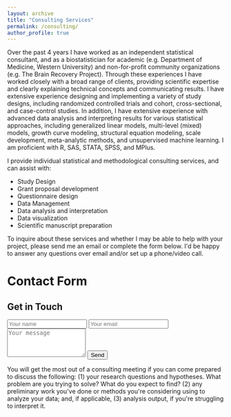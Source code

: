 ```yaml
---
layout: archive
title: "Consulting Services"
permalink: /consulting/
author_profile: true
---
```


Over the past 4 years I have worked as an independent statistical consultant, and as a biostatistician for academic (e.g. Department of Medicine, Western University) and non-for-profit community organizations (e.g. The Brain Recovery Project). Through these experiences I have worked closely with a broad range of clients, providing scientific expertise and clearly explaining technical concepts and communicating results. I have extensive experience designing and implementing a variety of study designs, including randomized controlled trials and cohort, cross-sectional, and case-control studies. In addition, I have extensive experience with advanced data analysis and interpreting results for various statistical approaches, including generalized linear models, multi-level (mixed) models, growth curve modeling, structural equation modeling, scale development, meta-analytic methods, and unsupervised machine learning. I am proficient with R, SAS, STATA, SPSS, and MPlus. 

I provide individual statistical and methodological consulting services, and can assist with: 
* Study Design
* Grant proposal development 
* Questionnaire design
* Data Management
* Data analysis and interpretation
* Data visualization 
* Scientific manuscript preparation


To inquire about these services and whether I may be able to help with your project, please send me an email or complete the form below. I'd be happy to answer any questions over email and/or set up a phone/video call.



# Contact Form
<div id="contact">
        <h2>Get in Touch</h2>
        <div id="contact-form">
                <form action="https://formspree.io/f/xoqynave" method="POST">
                <input type="hidden" name="_subject" value="Contact request from personal website" />
                <input type="text" name="name" placeholder="Your name" required>
                <input type="email" name="_replyto" placeholder="Your email" required>
                <textarea rows="4" name="message" placeholder="Your message" required></textarea>
                <button type="submit">Send</button>
            </form>
        </div>
    </div>
    
    
    

You will get the most out of a consulting meeting if you can come prepared to discuss the following: (1) your research questions and hypotheses. What problem are you trying to solve? What do you expect to find? (2) any preliminary work you've done or methods you're considering using to analyze your data; and, if applicable, (3) analysis output, if you're struggling to interpret it. 
